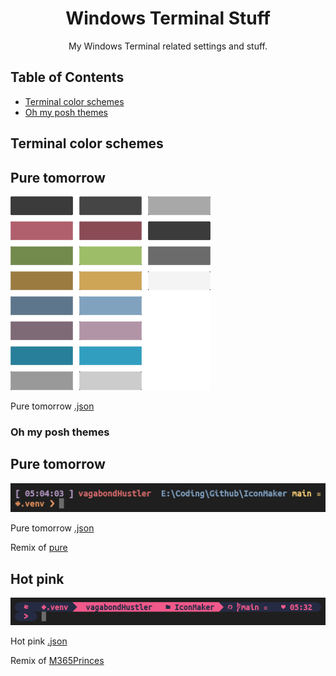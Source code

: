 <div align="center">
    
# Windows Terminal Stuff

My Windows Terminal related settings and stuff.

</div>

## Table of Contents

- [Terminal color schemes](#tcs)
- [Oh my posh themes](#ompt)

## Terminal color schemes <a name="tcs"></a>


Pure tomorrow
---

![prtsc](https://github.com/vagabondHustler/WindowsTerminal-Stuff/blob/main/color-schemes/pure-tomorrow-prtsc.png)

Pure tomorrow [.json](https://github.com/vagabondHustler/WindowsTerminal-Stuff/blob/main/color-schemes/pure-tomorrow.json)

### Oh my posh themes <a name="ompt"></a>

Pure tomorrow
---

![prtsc](https://github.com/vagabondHustler/WindowsTerminal-Stuff/blob/main/oh-my-posh-themes/pure-tomorrow-prtsc.png)

Pure tomorrow [.json](https://github.com/vagabondHustler/WindowsTerminal-Stuff/blob/main/oh-my-posh-themes/pure-tomorrow.omp.json)

Remix of [pure](https://github.com/JanDeDobbeleer/oh-my-posh/blob/main/themes/pure.omp.json)

Hot pink
---

![prtsc](https://github.com/vagabondHustler/WindowsTerminal-Stuff/blob/main/oh-my-posh-themes/hot-pink-prtsc.png)

Hot pink [.json](https://github.com/vagabondHustler/WindowsTerminal-Stuff/blob/main/oh-my-posh-themes/hot-pink.omp.json)

Remix of [M365Princes](https://github.com/JanDeDobbeleer/oh-my-posh/blob/main/themes/M365Princess.omp.json)

